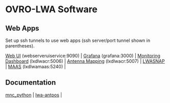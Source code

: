 # OVRO-LWA Software

## Web Apps

Set up ssh tunnels to use web apps (ssh server/port tunnel shown in parentheses).

[Web UI](http://localhost:9090) (webserveruiservice:9090) |
[Grafana](http://localhost:3000) (grafana:3000) |
[Monitoring Dashboard](http://localhost:5006/LWA_dashboard) (lxdlwacr:5006) |
[Antenna Mapping](http://127.0.0.1:5007/?hip.load_uri=%22.%22&hip.filters=%5B%5D&hip.color_by=%22antnum%22&hip.PARALLEL_PLOT.order=%5B%22antnum%22%2C%22pola_fee%22%2C%22polb_fee%22%2C%22arx_address%22%2C%22pola_arx_channel%22%2C%22polb_arx_channel%22%2C%22snap2_hostname%22%2C%22pola_digitizer_channel%22%2C%22polb_digitizer_channel%22%5D) (lxdlwacr:5007) |
[LWASNAP](http://greghell.github.io/LWASNAP/) |
[MAAS](http://localhost:5240) (lxdlwamaas:5240) |


## Documentation

[mnc_python](https://ovro-lwa.github.io/mnc_python) |
[lwa-antpos](https://ovro-lwa.github.io/lwa-antpos) |
